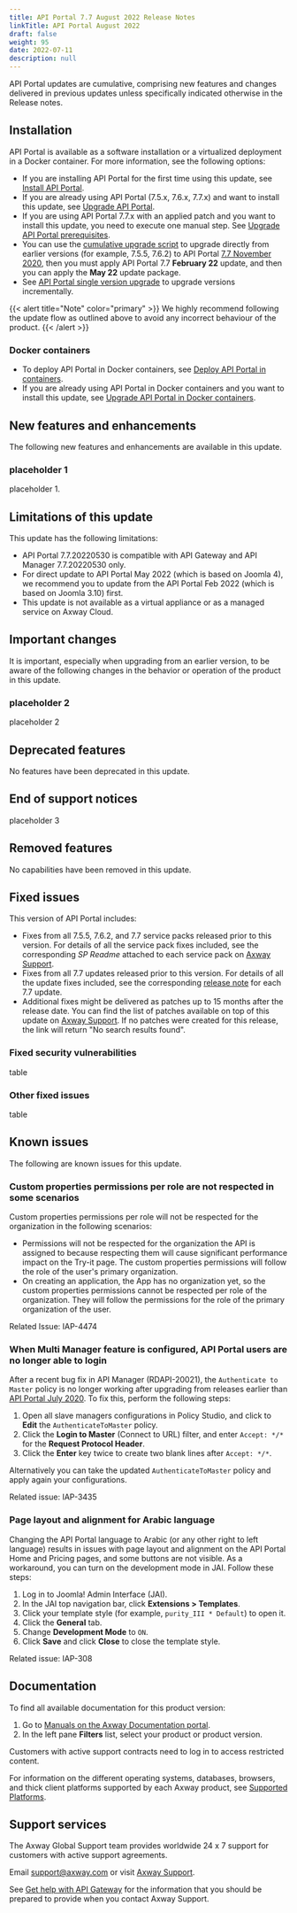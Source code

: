 ```yaml
---
title: API Portal 7.7 August 2022 Release Notes
linkTitle: API Portal August 2022
draft: false
weight: 95
date: 2022-07-11
description: null
---
```

API Portal updates are cumulative, comprising new features and changes delivered in previous updates unless specifically indicated otherwise in the Release notes.

## Installation

API Portal is available as a software installation or a virtualized deployment in a Docker container. For more information, see the following options:

* If you are installing API Portal for the first time using this update, see [Install API Portal](/docs/apim_installation/apiportal_install/).
* If you are already using API Portal (7.5.x, 7.6.x, 7.7.x) and want to install this update, see [Upgrade API Portal](/docs/apim_installation/apiportal_install/upgrade_automatic/).
* If you are using API Portal 7.7.x with an applied patch and you want to install this update, you need to execute one manual step. See [Upgrade API Portal prerequisites](/docs/apim_installation/apiportal_install/upgrade_automatic/#api-portal-with-applied-patches).
* You can use the [cumulative upgrade script](/docs/apim_installation/apiportal_install/upgrade_automatic/#upgrade-api-portal-using-the-cumulative-upgrade-script) to upgrade directly from earlier versions (for example, 7.5.5, 7.6.2) to API Portal [7.7 November 2020](/docs/apim_relnotes/20201130_apip_relnotes/), then you must apply API Portal 7.7 **February 22** update, and then you can apply the **May 22** update package.
* See [API Portal single version upgrade](/docs/apim_installation/apiportal_install/upgrade_automatic/#upgrade-from-api-portal-7-6-2) to upgrade versions incrementally.

{{< alert title="Note" color="primary" >}}
We highly recommend following the update flow as outlined above to avoid any incorrect behaviour of the product.
{{< /alert >}}

### Docker containers

* To deploy API Portal in Docker containers, see [Deploy API Portal in containers](/docs/apim_installation/apiportal_docker/docker_portal_upgrade/).
* If you are already using API Portal in Docker containers and you want to install this update, see [Upgrade API Portal in Docker containers](/docs/apim_installation/apiportal_docker/docker_portal_upgrade/).

## New features and enhancements

The following new features and enhancements are available in this update.

### placeholder 1

placeholder 1.

## Limitations of this update

This update has the following limitations:

* API Portal 7.7.20220530 is compatible with API Gateway and API Manager 7.7.20220530 only.
* For direct update to API Portal May 2022 (which is based on Joomla 4), we recommend you to update from the API Portal Feb 2022 (which is based on Joomla 3.10) first.
* This update is not available as a virtual appliance or as a managed service on Axway Cloud.

## Important changes

It is important, especially when upgrading from an earlier version, to be aware of the following changes in the behavior or operation of the product in this update.

### placeholder 2

placeholder 2

## Deprecated features

No features have been deprecated in this update.

<!-- As part of our software development life cycle we constantly review our API Management offering. As part of this update, the following capabilities have been deprecated-->

## End of support notices

placeholder 3

## Removed features

<!-- To stay current and align our offerings with customer demand and best practices, Axway might discontinue support for some capabilities. As part of this review, the following features have been removed: -->

No capabilities have been removed in this update.

## Fixed issues

This version of API Portal includes:

* Fixes from all 7.5.5, 7.6.2, and 7.7 service packs released prior to this version. For details of all the service pack fixes included, see the corresponding *SP Readme* attached to each service pack on [Axway Support](https://support.axway.com).
* Fixes from all 7.7 updates released prior to this version. For details of all the update fixes included, see the corresponding [release note](/docs/apim_relnotes/) for each 7.7 update.
* Additional fixes might be delivered as patches up to 15 months after the release date. You can find the list of patches available on top of this update on [Axway Support](https://support.axway.com/en/search/index/type/Downloads/q/20220530/ipp/100/product/545/version/3036/subtype/8). If no patches were created for this release, the link will return "No search results found".

### Fixed security vulnerabilities

table

### Other fixed issues

table

## Known issues

The following are known issues for this update.

### Custom properties permissions per role are not respected in some scenarios

Custom properties permissions per role will not be respected for the organization in the following scenarios:

* Permissions will not be respected for the organization the API is assigned to because respecting them will cause significant performance impact on the Try-it page. The custom properties permissions will follow the role of the user's primary organization.
* On creating an application, the App has no organization yet, so the custom properties permissions cannot be respected per role of the organization. They will follow the permissions for the role of the primary organization of the user.

Related Issue: IAP-4474

### When Multi Manager feature is configured, API Portal users are no longer able to login

After a recent bug fix in API Manager (RDAPI-20021), the `Authenticate to Master` policy is no longer working after upgrading from releases earlier than [API Portal July 2020](/docs/apim_relnotes/20200730_apip_relnotes/). To fix this, perform the following steps:

1. Open all slave managers configurations in Policy Studio, and click to **Edit** the `AuthenticateToMaster` policy.
2. Click the **Login to Master** (Connect to URL) filter, and enter `Accept: */*` for the **Request Protocol Header**.
3. Click the **Enter** key twice to create two blank lines after `Accept: */*`.

Alternatively you can take the updated `AuthenticateToMaster` policy and apply again your configurations.

Related issue: IAP-3435

### Page layout and alignment for Arabic language

Changing the API Portal language to Arabic (or any other right to left language) results in issues with page layout and alignment on the API Portal Home and Pricing pages, and some buttons are not visible. As a workaround, you can turn on the development mode in JAI. Follow these steps:

1. Log in to Joomla! Admin Interface (JAI).
2. In the JAI top navigation bar, click **Extensions > Templates**.
3. Click your template style (for example, `purity_III * Default`) to open it.
4. Click the **General** tab.
5. Change **Development Mode** to `ON`.
6. Click **Save** and click **Close** to close the template style.

Related issue: IAP-308

## Documentation

To find all available documentation for this product version:

1. Go to [Manuals on the Axway Documentation portal](https://docs.axway.com/bundle).
2. In the left pane **Filters** list, select your product or product version.

Customers with active support contracts need to log in to access restricted content.

For information on the different operating systems, databases, browsers, and thick client platforms supported by each Axway product, see [Supported Platforms](https://docs.axway.com/bundle/Axway_Products_SupportedPlatforms_allOS_en).

## Support services

The Axway Global Support team provides worldwide 24 x 7 support for customers with active support agreements.

Email [support@axway.com](mailto:support@axway.com) or visit [Axway Support](https://support.axway.com/).

See [Get help with API Gateway](/docs/apim_administration/apigtw_admin/trblshoot_get_help/) for the information that you should be prepared to provide when you contact Axway Support.
